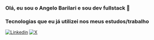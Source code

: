 ### Olá, eu sou o Angelo Barilari e sou dev fullstack 👋

### Tecnologias que eu já utilizei nos meus estudos/trabalho

[![Linkedin](https://img.shields.io/badge/LinkedIn-0077B5?style=for-the-badge&logo=linkedin&logoColor=white)](https://www.linkedin.com/in/angelobarilari/)
[![X](Y)](Z)
